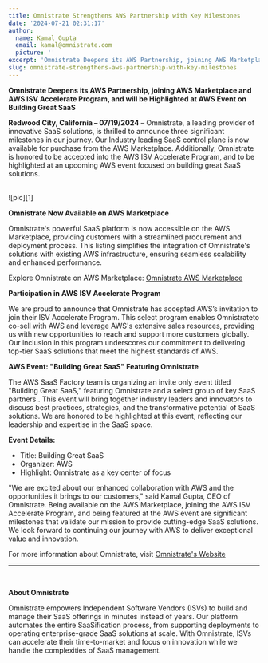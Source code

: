 ```yaml
---
title: Omnistrate Strengthens AWS Partnership with Key Milestones
date: '2024-07-21 02:31:17'
author:
  name: Kamal Gupta
  email: kamal@omnistrate.com
  picture: ''
excerpt: 'Omnistrate Deepens its AWS Partnership, joining AWS Marketplace and AWS ISV Accelerate Program, and will be Highlighted at AWS Event on Building Great SaaS ...'
slug: omnistrate-strengthens-aws-partnership-with-key-milestones
---
```


**Omnistrate Deepens its AWS Partnership, joining AWS Marketplace and AWS ISV Accelerate Program, and will be Highlighted at AWS Event on Building Great SaaS**

**Redwood City, California – 07/19/2024** – Omnistrate, a leading provider of innovative SaaS solutions, is thrilled to announce three significant milestones in our journey. Our Industry leading SaaS control plane is now available for purchase from the AWS Marketplace.  Additionally, Omnistrate is honored to be accepted into the AWS ISV Accelerate Program, and to be highlighted at an upcoming AWS event focused on building great SaaS solutions.

<br>
![pic][1]

<br>

**Omnistrate Now Available on AWS Marketplace**

Omnistrate's powerful SaaS platform is now accessible on the AWS Marketplace, providing customers with a streamlined procurement and deployment process. This listing simplifies the integration of Omnistrate's solutions with existing AWS infrastructure, ensuring seamless scalability and enhanced performance.

Explore Omnistrate on AWS Marketplace: [Omnistrate AWS Marketplace][2]

**Participation in AWS ISV Accelerate Program**

We are proud to announce that Omnistrate has accepted AWS’s invitation to join their ISV Accelerate Program. This select program enables Omnistrateto co-sell with AWS and leverage AWS's extensive sales resources, providing us with new opportunities to reach and support more customers globally. Our inclusion in this program underscores our commitment to delivering top-tier SaaS solutions that meet the highest standards of AWS.

**AWS Event: "Building Great SaaS" Featuring Omnistrate**

The AWS SaaS Factory team is organizing an invite only event titled "Building Great SaaS," featuring Omnistrate and a select group of key SaaS partners.. This event will bring together industry leaders and innovators to discuss best practices, strategies, and the transformative potential of SaaS solutions. We are honored to be highlighted at this event, reflecting our leadership and expertise in the SaaS space.

**Event Details:**

- Title: Building Great SaaS
- Organizer: AWS
- Highlight: Omnistrate as a key center of focus

"We are excited about our enhanced collaboration with AWS and the opportunities it brings to our customers," said Kamal Gupta, CEO of Omnistrate. Being available on the AWS Marketplace, joining the AWS ISV Accelerate Program, and being featured at the AWS event are significant milestones that validate our mission to provide cutting-edge SaaS solutions. We look forward to continuing our journey with AWS to deliver exceptional value and innovation.

For more information about Omnistrate, visit [Omnistrate's Website][3]
 
  --------------------------------------------------------------------------------------------------------------------
<br>

**About Omnistrate**

Omnistrate empowers Independent Software Vendors (ISVs) to build and manage their SaaS offerings in minutes instead of years. Our platform automates the entire SaaSification process, from supporting deployments to operating enterprise-grade SaaS solutions at scale. With Omnistrate, ISVs can accelerate their time-to-market and focus on innovation while we handle the complexities of SaaS management.

  [1]: https://drive.google.com/thumbnail?id=1DQsXIOmk104lg1r2VWbz1xy_YdL2wPM9&sz=w720
  [2]: https://aws.amazon.com/marketplace/pp/prodview-k3lqskdztrosc
  [3]: https://omnistrate.com
